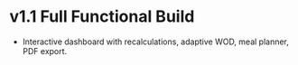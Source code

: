 # v1.1 Full Functional Build
- Interactive dashboard with recalculations, adaptive WOD, meal planner, PDF export.
